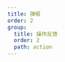 ```yaml
---
title: 弹框
order: 2
group:
  title: 操作反馈
  order: 2
  path: action
---
```


<code src="../demo/Popup.jsx" ></code>

<API src="../src/Popup.tsx"></API>
